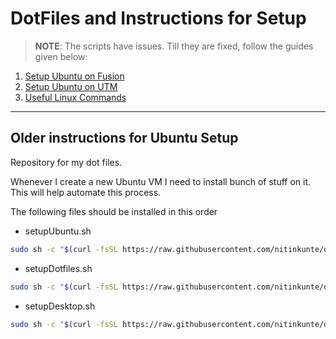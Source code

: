 # DotFiles and Instructions for Setup



> **NOTE**: The scripts have issues. Till they are fixed, follow the guides given below:

1. [Setup Ubuntu on Fusion](./Ubuntu%24.04.01%Setup%-%Fusion.md)
2. [Setup Ubuntu on UTM](./Ubuntu%2024.04.01%20Setup%-%UTM.md)
3. [Useful Linux Commands](./Useful%20Linux%20Commands.md)


---

## Older instructions for Ubuntu Setup
Repository for my dot files.

Whenever I create a new Ubuntu VM I need to install bunch of stuff on it. This will help automate this process.

The following files should be installed in this order

- setupUbuntu.sh

```bash
sudo sh -c "$(curl -fsSL https://raw.githubusercontent.com/nitinkunte/dotfiles/main/setupUbuntu.sh)"
```

- setupDotfiles.sh

```bash
sudo sh -c "$(curl -fsSL https://raw.githubusercontent.com/nitinkunte/dotfiles/main/setupDotfiles.sh)"
```

- setupDesktop.sh

```bash
sudo sh -c "$(curl -fsSL https://raw.githubusercontent.com/nitinkunte/dotfiles/main/setupDesktop.sh)"
```

